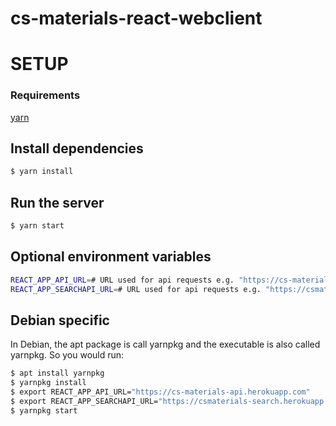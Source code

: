 # cs-materials-react-webclient

# SETUP
### Requirements
[yarn](https://yarnpkg.com/)

## Install dependencies
```sh
$ yarn install
```

## Run the server
```sh
$ yarn start
```

## Optional environment variables
```sh
REACT_APP_API_URL=# URL used for api requests e.g. "https://cs-materials-api.herokuapp.com"
REACT_APP_SEARCHAPI_URL=# URL used for api requests e.g. "https://csmaterials-search.herokuapp.com"
```

## Debian specific

In Debian, the apt package is call yarnpkg and the executable is also called yarnpkg. So you would run:

```sh
$ apt install yarnpkg
$ yarnpkg install
$ export REACT_APP_API_URL="https://cs-materials-api.herokuapp.com"
$ export REACT_APP_SEARCHAPI_URL="https://csmaterials-search.herokuapp.com"
$ yarnpkg start
```
